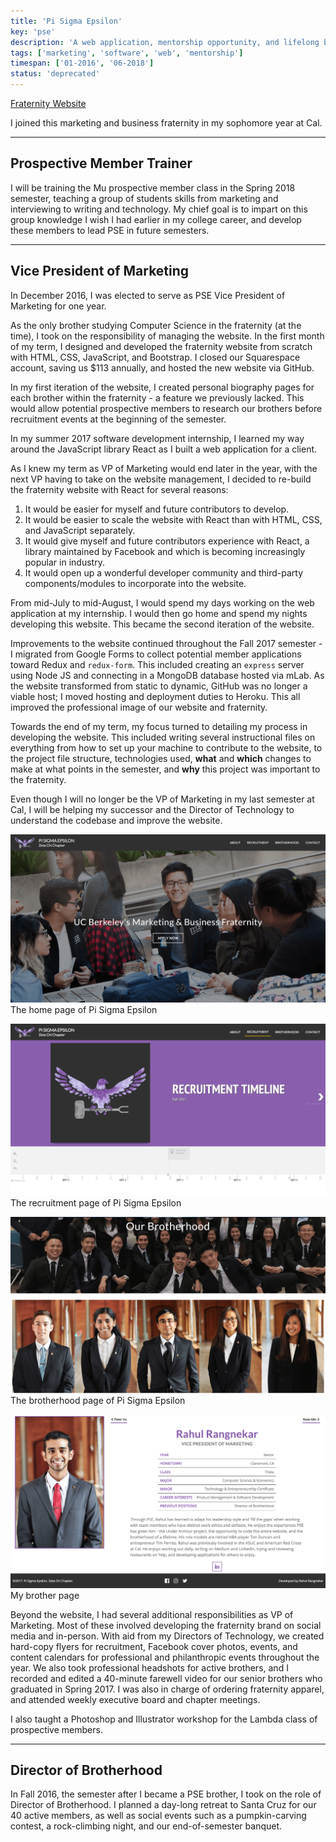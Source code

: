 ```yaml
---
title: 'Pi Sigma Epsilon'
key: 'pse'
description: 'A web application, mentorship opportunity, and lifelong brotherhood for my marketing & business fraternity.'
tags: ['marketing', 'software', 'web', 'mentorship']
timespan: ['01-2016', '06-2018']
status: 'deprecated'
---
```


[Fraternity Website](http://berkeleypse.org/)

I joined this marketing and business fraternity in my sophomore year at Cal.

---

## Prospective Member Trainer

I will be training the Mu prospective member class in the Spring 2018 semester, teaching a group of students skills from marketing and interviewing to writing and technology. My chief goal is to impart on this group knowledge I wish I had earlier in my college career, and develop these members to lead PSE in future semesters.

---

## Vice President of Marketing

In December 2016, I was elected to serve as PSE Vice President of Marketing for one year.

As the only brother studying Computer Science in the fraternity (at the time), I took on the responsibility of managing the website. In the first month of my term, I designed and developed the fraternity website from scratch with HTML, CSS, JavaScript, and Bootstrap. I closed our Squarespace account, saving us $113 annually, and hosted the new website via GitHub.

In my first iteration of the website, I created personal biography pages for each brother within the fraternity - a feature we previously lacked. This would allow potential prospective members to research our brothers before recruitment events at the beginning of the semester.

In my summer 2017 software development internship, I learned my way around the JavaScript library React as I built a web application for a client.

As I knew my term as VP of Marketing would end later in the year, with the next VP having to take on the website management, I decided to re-build the fraternity website with React for several reasons:

1.  It would be easier for myself and future contributors to develop.
2.  It would be easier to scale the website with React than with HTML, CSS, and JavaScript separately.
3.  It would give myself and future contributors experience with React, a library maintained by Facebook and which is becoming increasingly popular in industry.
4.  It would open up a wonderful developer community and third-party components/modules to incorporate into the website.

From mid-July to mid-August, I would spend my days working on the web application at my internship. I would then go home and spend my nights developing this website. This became the second iteration of the website.

Improvements to the website continued throughout the Fall 2017 semester - I migrated from Google Forms to collect potential member applications toward Redux and `redux-form`. This included creating an `express` server using Node JS and connecting in a MongoDB database hosted via mLab. As the website transformed from static to dynamic, GitHub was no longer a viable host; I moved hosting and deployment duties to Heroku. This all improved the professional image of our website and fraternity.

Towards the end of my term, my focus turned to detailing my process in developing the website. This included writing several instructional files on everything from how to set up your machine to contribute to the website, to the project file structure, technologies used, **what** and **which** changes to make at what points in the semester, and **why** this project was important to the fraternity.

Even though I will no longer be the VP of Marketing in my last semester at Cal, I will be helping my successor and the Director of Technology to understand the codebase and improve the website.

![home page of PSE](./home.png)
The home page of Pi Sigma Epsilon

![recruitment page of PSE](./recruitment.png)
The recruitment page of Pi Sigma Epsilon

![brotherhood page of PSE](./brotherhood.png)
The brotherhood page of Pi Sigma Epsilon

![brother page of PSE](./brother.png)
My brother page

Beyond the website, I had several additional responsibilities as VP of Marketing. Most of these involved developing the fraternity brand on social media and in-person. With aid from my Directors of Technology, we created hard-copy flyers for recruitment, Facebook cover photos, events, and content calendars for professional and philanthropic events throughout the year. We also took professional headshots for active brothers, and I recorded and edited a 40-minute farewell video for our senior brothers who graduated in Spring 2017. I was also in charge of ordering fraternity apparel, and attended weekly executive board and chapter meetings.

I also taught a Photoshop and Illustrator workshop for the Lambda class of prospective members.

---

## Director of Brotherhood

In Fall 2016, the semester after I became a PSE brother, I took on the role of Director of Brotherhood. I planned a day-long retreat to Santa Cruz for our 40 active members, as well as social events such as a pumpkin-carving contest, a rock-climbing night, and our end-of-semester banquet.
